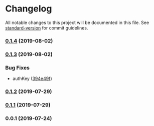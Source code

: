 # Changelog

All notable changes to this project will be documented in this file. See [standard-version](https://github.com/conventional-changelog/standard-version) for commit guidelines.

### [0.1.4](https://github.com/freedomsex/axios-rest-api/compare/v0.1.3...v0.1.4) (2019-08-02)



### [0.1.3](https://github.com/freedomsex/axios-rest-api/compare/v0.1.2...v0.1.3) (2019-08-02)


### Bug Fixes

* authKey ([394e49f](https://github.com/freedomsex/axios-rest-api/commit/394e49f))



### [0.1.2](https://github.com/freedomsex/axios-rest-api/compare/v0.1.1...v0.1.2) (2019-07-29)



### [0.1.1](https://github.com/freedomsex/axios-rest-api/compare/v0.0.1...v0.1.1) (2019-07-29)



### 0.0.1 (2019-07-24)
